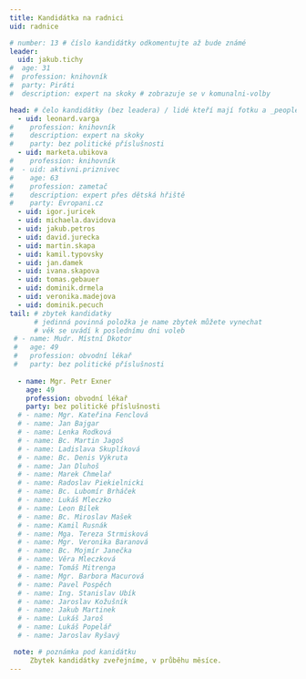 ```yaml
---
title: Kandidátka na radnici
uid: radnice

# number: 13 # číslo kandidátky odkomentujte až bude známé
leader:
  uid: jakub.tichy
#  age: 31
#  profession: knihovník
#  party: Piráti
#  description: expert na skoky # zobrazuje se v komunalni-volby

head: # čelo kandidátky (bez leadera) / lidé kteří mají fotku a _people/jmeno.md
  - uid: leonard.varga
#    profession: knihovník
#    description: expert na skoky
#    party: bez politické příslušnosti
  - uid: marketa.ubikova
#    profession: knihovník
#  - uid: aktivni.priznivec
#    age: 63
#    profession: zametač
#    description: expert přes dětská hřiště
#    party: Evropani.cz
  - uid: igor.juricek
  - uid: michaela.davidova
  - uid: jakub.petros
  - uid: david.jurecka
  - uid: martin.skapa
  - uid: kamil.typovsky
  - uid: jan.damek
  - uid: ivana.skapova
  - uid: tomas.gebauer
  - uid: dominik.drmela
  - uid: veronika.madejova
  - uid: dominik.pecuch
tail: # zbytek kandidatky
      # jedinná povinná položka je name zbytek můžete vynechat
      # věk se uvádí k poslednímu dni voleb
 # - name: Mudr. Místní Dkotor
 #   age: 49
 #   profession: obvodní lékař
 #   party: bez politické příslušnosti
 
  - name: Mgr. Petr Exner
    age: 49
    profession: obvodní lékař
    party: bez politické příslušnosti
  # - name: Mgr. Kateřina Fenclová
  # - name: Jan Bajgar
  # - name: Lenka Rodková
  # - name: Bc. Martin Jagoš
  # - name: Ladislava Skuplíková
  # - name: Bc. Denis Výkruta
  # - name: Jan Dluhoš
  # - name: Marek Chmelař
  # - name: Radoslav Piekielnicki
  # - name: Bc. Lubomír Brháček
  # - name: Lukáš Mleczko
  # - name: Leon Bílek
  # - name: Bc. Miroslav Mašek
  # - name: Kamil Rusnák
  # - name: Mga. Tereza Strmisková
  # - name: Mgr. Veronika Baranová
  # - name: Bc. Mojmír Janečka
  # - name: Věra Mleczková
  # - name: Tomáš Mitrenga
  # - name: Mgr. Barbora Macurová
  # - name: Pavel Pospěch
  # - name: Ing. Stanislav Ubík
  # - name: Jaroslav Kožušník
  # - name: Jakub Martinek
  # - name: Lukáš Jaroš
  # - name: Lukáš Popelář
  # - name: Jaroslav Ryšavý

 note: # poznámka pod kanidátku
     Zbytek kandidátky zveřejníme, v průběhu měsíce.
---
```




